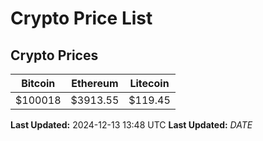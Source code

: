 # Crypto Price List

## Crypto Prices
| Bitcoin | Ethereum | Litecoin |
| ------- | -------- | -------- |
| $100018 | $3913.55 | $119.45 |
**Last Updated:** 2024-12-13 13:48 UTC
**Last Updated:** $DATE$

